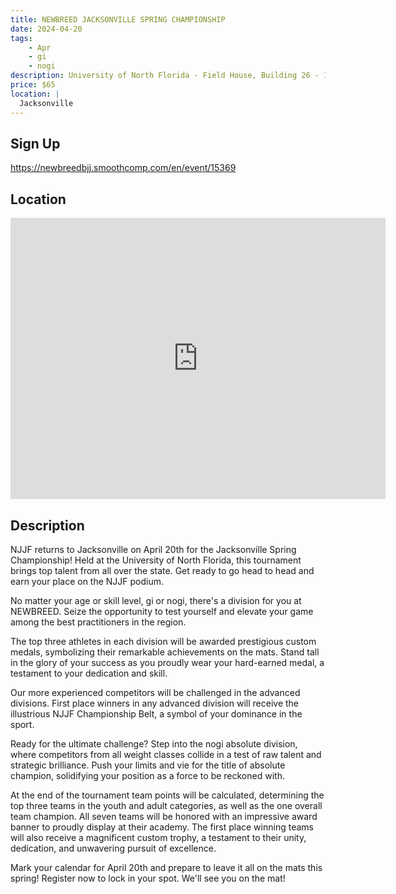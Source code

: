 ```yaml
---
title: NEWBREED JACKSONVILLE SPRING CHAMPIONSHIP
date: 2024-04-20
tags:
    - Apr
    - gi 
    - nogi 
description: University of North Florida - Field House, Building 26 - 1 UNF Dr, Jacksonville, FL
price: $65
location: |
  Jacksonville
---
```

## Sign Up
https://newbreedbjj.smoothcomp.com/en/event/15369

## Location
<iframe src="https://www.google.com/maps/embed?pb=!1m18!1m12!1m3!1d12345.6789!2d-81.5062334!3d30.2668729!2m3!1f0!2f0!3f0!3m2!1i1024!2i768!4f13.1!3m3!1m2!1s0x0%3A0x0!2z30.2668729!5e0!3m2!1sen!2sus!4v1234567890" width="600" height="450" style="border:0;" allowfullscreen="" loading="lazy"></iframe>

## Description
NJJF returns to Jacksonville on April 20th for the Jacksonville Spring
Championship! Held at the University of North Florida, this tournament brings top talent from all over the state. Get
ready to go head to head and earn your place on the NJJF podium.


No matter your age or skill level, gi or nogi, there's a division for
you at NEWBREED. Seize the opportunity to test
yourself and elevate your game among the best practitioners in the
region.


The top three athletes in each division will be awarded prestigious
custom medals, symbolizing their remarkable achievements on the mats.
Stand tall in the glory of your success as you proudly wear your
hard-earned medal, a testament to your dedication and skill.


Our more experienced competitors will be challenged in the advanced
divisions. First place winners in any advanced division will receive the
illustrious NJJF Championship Belt, a symbol of your dominance in the
sport.


Ready for the ultimate challenge? Step into the nogi absolute division,
where competitors from all weight classes collide in a test of raw
talent and strategic brilliance. Push your limits and vie for the title
of absolute champion, solidifying your position as a force to be
reckoned with.


At the end of the tournament team points will be calculated, determining
the top three teams in the youth and adult categories, as well as the
one overall team champion. All seven teams will be honored with an
impressive award banner to proudly display at their academy. The first
place winning teams will also receive a magnificent custom trophy, a
testament to their unity, dedication, and unwavering pursuit of
excellence.


Mark your calendar for April 20th and prepare to leave it all on the
mats this spring! Register now to lock in your spot. We'll see you on the
mat!